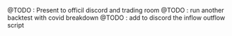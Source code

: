 
@TODO : Present to officil discord and trading room 
@TODO : run another backtest with covid breakdown
@TODO : add to discord the inflow outflow script